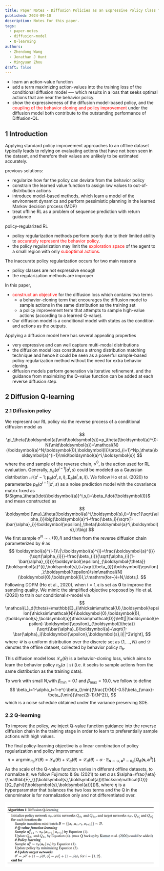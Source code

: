 ```yaml
---
title: Paper Notes - Diffusion Policies as an Expressive Policy Class for Offline Reinforcement Learning
published: 2024-09-10
description: Notes for this paper.
tags:
  - paper-notes
  - diffusion-model
  - Q-learning
authors:
  - Zhendong Wang
  - Jonathan J Hunt
  - Mingyuan Zhou
draft: false
---
```


- learn an action-value function
- add a term maximizing action-values into the training loss of the conditional diffusion model --- which results in a loss that seeks optimal actions that are near the behavior policy.
- show the expressiveness of the diffusion model-based policy, and the <font color="#ff0000">coupling of the behavior cloning and policy improvement</font> under the diffusion model both contribute to the outstanding performance of Diffusion-QL.

## 1 Introduction

Applying standard policy improvement approaches to an offline dataset typically leads to relying on evaluating actions that have not been seen in the dataset, and therefore their values are unlikely to be estimated accurately.

previous solutions:
- regularize how far the policy can deviate from the behavior policy
- constrain the learned value function to assign low values to out-of-distribution actions
- introduce model-based methods, which learn a model of the environment dynamics and perform pessimistic planning in the learned Markov decision process (MDP)
- treat offline RL as a problem of sequence prediction with return guidance

policy-regularized RL 
- policy regularization methods perform poorly due to their limited ability to <font color="#ff0000">accurately represent the behavior policy</font>.
- the policy regularization may limit the <font color="#ff0000">exploration space</font> of the agent to a small region with only <font color="#ff0000">suboptimal actions</font>.

The inaccurate policy regularization occurs for two main reasons
- policy classes are not expressive enough
- the regularization methods are improper

In this paper, 
- <font color="#ff0000">construct an objective</font> for the diffusion loss which contains two terms
    - a behavior-cloning term that encourages the diffusion model to sample actions in the same distribution as the training set
    - a policy improvement term that attempts to sample high-value actions (according to a learned Q-value).
- Our diffusion model is a conditional model with states as the condition and actions as the outputs.

Applying a diffusion model here has several appealing properties
- very expressive and can well capture multi-modal distributions
- the diffusion model loss constitutes a strong distribution matching technique and hence it could be seen as a powerful sample-based policy regularization method without the need for extra behavior cloning.
- diffusion models perform generation via iterative refinement, and the guidance from maximizing the Q-value function can be added at each reverse diffusion step.

## 2 Diffusion Q-learning

### 2.1 Diffusion policy

We represent our RL policy via the reverse process of a conditional diffusion model as
$$
\pi_\theta(\boldsymbol{a}\mid\boldsymbol{s})=p_\theta(\boldsymbol{a}^{0:N}\mid\boldsymbol{s})=\mathcal{N}(\boldsymbol{a}^N;\boldsymbol{0},\boldsymbol{I})\prod_{i=1}^Np_\theta(\boldsymbol{a}^{i-1}\mid\boldsymbol{a}^i,\boldsymbol{s})
$$
where the end sample of the reverse chain, $a^0$, is the action used for RL evaluation. Generally, $p_\theta(a^{i-1}|a^i,s)$ could be modeled as a Gaussian distribution $\mathcal{N}(a^i-1;\boldsymbol{\mu}_\theta(a^i,s,i),\boldsymbol{\Sigma}_\theta(\boldsymbol{a}^i,\boldsymbol{s},i)).$ We follow Ho et al. (2020) to parameterize $p_\theta(a^{i-1}|a^i,s)$ as a noise prediction model with the covariance matrix fıxed as $\Sigma_\theta(\dot{\boldsymbol{a}}^i,s,i)=\beta_i\dot{\boldsymbol{I}}$ and mean constructed as
$$
\boldsymbol{\mu}_\theta(\boldsymbol{a}^i,\boldsymbol{s},i)=\frac1{\sqrt{\alpha_i}}\big(\boldsymbol{a}^i-\frac{\beta_i}{\sqrt{1-\bar{\alpha}_i}}\boldsymbol{\epsilon}_\theta(\boldsymbol{a}^i,\boldsymbol{s},i)\big)
$$
We first sample $a^N\sim\mathcal{N}(0,I)$ and then from the reverse diffusion chain parameterized by $\theta$ as
$$
\boldsymbol{a}^{i-1}\:|\:\boldsymbol{a}^{i}=\frac{\boldsymbol{a}^{i}}{\sqrt{\alpha_{i}}}-\frac{\beta_{i}}{\sqrt{\alpha_{i}(1-\bar{\alpha}_{i})}}\boldsymbol{\epsilon}_{\boldsymbol{\theta}}(\boldsymbol{a}^{i},\boldsymbol{s},i)+\sqrt{\beta_{i}}\boldsymbol{\epsilon},\:\boldsymbol{\epsilon}\sim\mathcal{N}(\boldsymbol{0},\boldsymbol{I}),\:\mathrm{for~}i=N,\ldots,1.
$$
Following DDPM (Ho et al., 2020), when $i=1,\boldsymbol{\epsilon}$ is set as $\mathbf{0}$ to improve the sampling quality.
We mimic the simplified objective proposed by Ho et al. (2020) to train our conditional $\epsilon$-model via
$$
\mathcal{L}_d(\theta)=\mathbb{E}_{i\thicksim\mathcal{U},\boldsymbol{\epsilon}\thicksim\mathcal{N}(\boldsymbol{0},\boldsymbol{I}),(\boldsymbol{s},\boldsymbol{a})\thicksim\mathcal{D}}\left[||\boldsymbol{\epsilon}-\boldsymbol{\epsilon}_{\boldsymbol{\theta}}(\sqrt{\bar{\alpha}_i}\boldsymbol{a}+\sqrt{1-\bar{\alpha}_i}\boldsymbol{\epsilon},\boldsymbol{s},i)||^2\right],
$$
where $\mathcal{U}$ is a uniform distribution over the discrete set as $\{1,\ldots,N\}$ and $\mathcal{D}$ denotes the offline dataset, collected by behavior policy $\pi_b.$ 

This diffusion model loss $\mathcal{L}_d(\theta)$ is a behavior-cloning loss, which aims to learn the behavior policy $\pi_{b}(a\mid s)$ (i.e. it seeks to sample actions from the same distribution as the training data). 


To work with small $N$,with $\beta_\mathrm{min}=0.1$ and $\beta_\mathrm{max}=10.0$, we follow to define
$$
\beta_i=1-\alpha_i=1-e^{-\beta_{\min}(\frac{1}{N})-0.5(\beta_{\max}-\beta_{\min})\frac{2i-1}{N^2}},
$$
which is a noise schedule obtained under the variance preserving SDE.

### 2.2 Q-learning

To improve the policy, we inject Q-value function guidance into the reverse diffusion chain in the training stage in order to learn to preferentially sample actions with high values.

The final policy-learning objective is a linear combination of policy regularization and policy improvement:
$$
\pi=\arg\min_{\pi_\theta}\mathcal{L}(\theta)=\mathcal{L}_d(\theta)+\mathcal{L}_q(\theta)=\mathcal{L}_d(\theta)-\alpha\cdot\mathbb{E}_{\boldsymbol{s}\sim\mathcal{D},\boldsymbol{a}^0\sim\pi_\theta}\left[Q_\phi(\boldsymbol{s},\boldsymbol{a}^0)\right].
$$
As the scale of the Q-value function varies in different offline datasets, to normalize it, we follow  Fujimoto & Gu (2021) to set $α$ as $\alpha=\frac{\eta}{\mathbb{E}_{{(\boldsymbol{s},\boldsymbol{a})\thicksim\mathcal{D}}}[[Q_{\phi}(\boldsymbol{s},\boldsymbol{a})]]}$, where $η$ is a hyperparameter that balances  the two loss terms and the Q in the denominator is for normalization only and not differentiated over.

![Diffusion-QL](./images/Diffusion-QL.png)